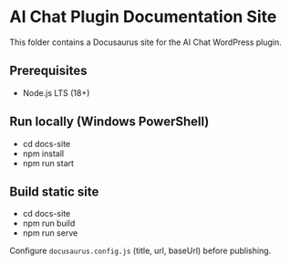 # AI Chat Plugin Documentation Site

This folder contains a Docusaurus site for the AI Chat WordPress plugin.

## Prerequisites
- Node.js LTS (18+)

## Run locally (Windows PowerShell)
- cd docs-site
- npm install
- npm run start

## Build static site
- cd docs-site
- npm run build
- npm run serve

Configure `docusaurus.config.js` (title, url, baseUrl) before publishing.
